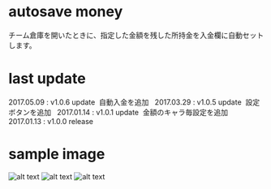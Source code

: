 # autosave money
チーム倉庫を開いたときに、指定した金額を残した所持金を入金欄に自動セットします。  

# last update
2017.05.09 : v1.0.6 update  自動入金を追加  
2017.03.29 : v1.0.5 update  設定ボタンを追加  
2017.01.14 : v1.0.1 update  金額のキャラ毎設定を追加  
2017.01.13 : v1.0.0 release

# sample image
![alt text](https://github.com/chicori/TOS-Addon/raw/master/autosavemoney/readme2.jpg)
![alt text](https://github.com/chicori/TOS-Addon/raw/master/autosavemoney/v1.0.5sample.jpg)
![alt text](https://github.com/chicori/TOS-Addon/raw/master/autosavemoney/v1.0.6sample.jpg)
